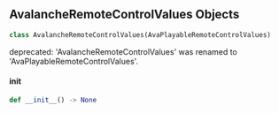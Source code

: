## AvalancheRemoteControlValues Objects

```python
class AvalancheRemoteControlValues(AvaPlayableRemoteControlValues)
```

deprecated: 'AvalancheRemoteControlValues' was renamed to 'AvaPlayableRemoteControlValues'.

<a id="unreal.AvalancheRemoteControlValues.__init__"></a>

#### __init__

```python
def __init__() -> None
```

<a id="unreal.NiagaraTypeDefinitionHandle"></a>